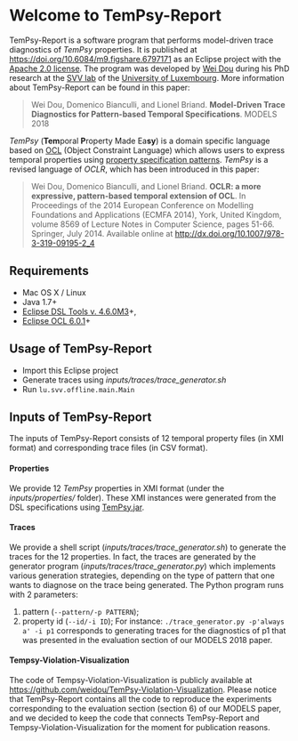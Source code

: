 Welcome to TemPsy-Report
==========

TemPsy-Report is a software program that performs model-driven trace diagnostics of *TemPsy* properties. It is published at https://doi.org/10.6084/m9.figshare.6797171 as an Eclipse project with the [Apache 2.0 license](http://www.apache.org/licenses/LICENSE-2.0). The program was developed by [Wei Dou](https://github.com/weidou) during his PhD research at the [SVV lab](http://www.svv.lu) of the [University of Luxembourg](http://wwwen.uni.lu).
More information about TemPsy-Report can be found in this paper:

> Wei Dou, Domenico Bianculli, and Lionel Briand. __Model-Driven Trace Diagnostics for Pattern-based Temporal Specifications__. MODELS 2018

*TemPsy* (**Tem**poral **P**roperty Made Ea**sy**) is a domain specific language based on [OCL](http://www.omg.org/spec/OCL) (Object Constraint Language) which allows users to express temporal properties using [property specification patterns](http://patterns.projects.cis.ksu.edu). *TemPsy* is a revised language of *OCLR*, which has been introduced in this paper:

> Wei Dou, Domenico Bianculli, and Lionel Briand. __OCLR: a more expressive, pattern-based temporal extension of OCL__. In Proceedings of the 2014 European Conference on Modelling Foundations and Applications (ECMFA 2014), York, United Kingdom, volume 8569 of Lecture Notes in Computer Science, pages 51-66. Springer, July 2014. Available online  at http://dx.doi.org/10.1007/978-3-319-09195-2_4


Requirements
---
* Mac OS X / Linux
* Java 1.7+
* [Eclipse DSL Tools v. 4.6.0M3](http://www.eclipse.org/downloads/packages/eclipse-ide-java-and-dsl-developers/neonm3)+,
* [Eclipse OCL 6.0.1](http://www.eclipse.org/modeling/mdt/downloads/?showAll=1&hlbuild=R201509081048&project=ocl#R201509081048)+


Usage of TemPsy-Report
---
* Import this Eclipse project
* Generate traces using *inputs/traces/trace_generator.sh*
* Run ```lu.svv.offline.main.Main```

Inputs of TemPsy-Report
---
The inputs of TemPsy-Report consists of 12 temporal property files (in XMI format) and corresponding trace files (in CSV format). 

#### Properties
We provide 12 *TemPsy* properties in XMI format (under the *inputs/properties/* folder). These XMI instances were generated from the DSL specifications using [TemPsy.jar](https://github.com/weidou/TemPsy-Check/releases/tag/v1.4.1-jars).

#### Traces
We provide a shell script (*inputs/traces/trace_generator.sh*) to generate the traces for the 12 properties.
In fact, the traces are generated by the generator program (*inputs/traces/trace_generator.py*) which implements various generation strategies, depending on the type of pattern that one wants to diagnose on the trace being generated.
The Python program runs with 2 parameters:
  1. pattern (```--pattern/-p PATTERN```);
  2. property id (```--id/-i ID```);
  For instance:
  ```./trace_generator.py -p'always a' -i p1```
  corresponds to generating traces for the diagnostics of p1 that was presented in the evaluation section of our MODELS 2018 paper.
 
#### Tempsy-Violation-Visualization
The code of Tempsy-Violation-Visualization is publicly available at <https://github.com/weidou/TemPsy-Violation-Visualization>.
Please notice that TemPsy-Report contains all the code to reproduce the experiments corresponding to the evaluation section (section 6) of our MODELS paper,
and we decided to keep the code that connects TemPsy-Report and Tempsy-Violation-Visualization for the moment for publication reasons.
